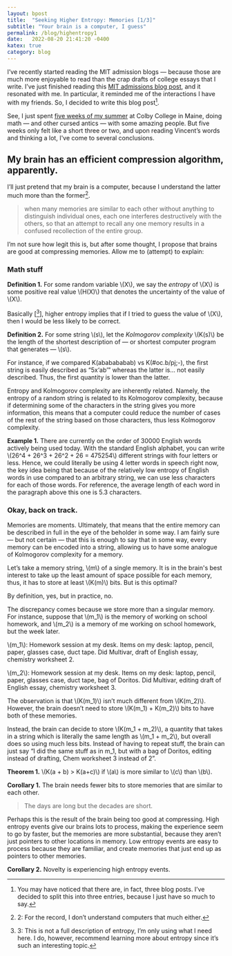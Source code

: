 ```yaml
---
layout: bpost
title:  "Seeking Higher Entropy: Memories [1/3]"
subtitle: "Your brain is a computer, I guess"
permalink: /blog/highentropy1
date:   2022-08-20 21:41:20 -0400
katex: true
category: blog
---
```


I’ve recently started reading the MIT admission blogs — because those are much more enjoyable to read than the crap drafts of college essays that I write. I’ve just finished reading this [MIT admissions blog post](https://mitadmissions.org/blogs/entry/novelty/), and it resonated with me. In particular, it reminded me of the interactions I have with my friends. So, I decided to write this blog post[^1].

See, I just spent [five weeks of my summer](https://www.mathcamp.org/) at Colby College in Maine, doing math — and other cursed antics — with some amazing people. But five weeks only felt like a short three or two, and upon reading Vincent’s words and thinking a lot, I've come to several conclusions.  

## My brain has an efficient compression algorithm, apparently. 

I’ll just pretend that my brain is a computer, because I understand the latter much more than the former[^2].

> when many memories are similar to each other without anything to distinguish individual ones, each one interferes destructively with the others, so that an attempt to recall any one memory results in a confused recollection of the entire group.

I’m not sure how legit this is, but after some thought, I propose that brains are good at compressing memories. Allow me to (attempt) to explain:

### Math stuff

**Definition 1.** For some random variable \\(X\\), we say the *entropy* of \\(X\\) is some positive real value \\(H(X)\\) that denotes the uncertainty of the value of \\(X\\). 

Basically [[^3]], higher entropy implies that if I tried to guess the value of \\(X\\), then I would be less likely to be correct.

**Definition 2.** For some string \\(s\\), let the *Kolmogorov complexity* \\(K(s)\\) be the length of the shortest description of — or shortest computer program that generates — \\(s\\).

For instance, if we compared K(ababababab) vs K(#oc.b/pj;-), the first string is easily described as “5x‘ab’” whereas the latter is… not easily described. Thus, the first quantity is lower than the latter. 

Entropy and Kolmogorov complexity are inherently related. Namely, the entropy of a random string is related to its Kolmogorov complexity, because if determining some of the characters in the string gives you more information, this means that a computer could reduce the number of cases of the rest of the string based on those characters, thus less Kolmogorov complexity. 

**Example 1.** There are currently on the order of 30000 English words actively being used today. With the standard English alphabet, you can write \\(26^4 + 26^3 + 26^2 + 26 = 475254\\) different strings with four letters or less. Hence, we could literally be using 4 letter words in speech right now, the key idea being that because of the relatively low entropy of English words in use compared to an arbitrary string, we can use less characters for each of those words. For reference, the average length of each word in the paragraph above this one is 5.3 characters. 

### Okay, back on track.

Memories are moments. Ultimately, that means that the entire memory can be described in full in the eye of the beholder in some way. I am fairly sure — but not certain — that this is enough to say that in some way, every memory can be encoded into a string, allowing us to have some analogue of Kolmogorov complexity for a memory. 

Let’s take a memory string, \\(m\\) of a single memory. It is in the brain's best interest to take up the least amount of space possible for each memory, thus, it has to store at least \\(K(m)\\) bits. But is this optimal?

By definition, yes, but in practice, no. 

The discrepancy comes because we store more than a singular memory. For instance, suppose that \\(m_1\\) is the memory of working on school homework, and \\(m_2\\) is a memory of me working on school homework, but the week later. 

\\(m_1\\): Homework session at my desk. Items on my desk: laptop, pencil, paper, glasses case, duct tape. Did Multivar, draft of English essay, chemistry worksheet 2. 

\\(m_2\\): Homework session at my desk. Items on my desk: laptop, pencil, paper, glasses case, duct tape, bag of Doritos. Did Multivar, editing draft of English essay, chemistry worksheet 3. 

The observation is that \\(K(m_1)\\) isn’t much different from \\(K(m_2)\\). However, the brain doesn’t need to store \\(K(m_1) + K(m_2)\\) bits to have both of these memories. 

Instead, the brain can decide to store \\(K(m_1 + m_2)\\), a quantity that takes in a string which is literally the same length as \\(m_1 + m_2\\), but overall does so using much less bits. Instead of having to repeat stuff, the brain can just say “I did the same stuff as in m_1, but with a bag of Doritos, editing instead of drafting, Chem worksheet 3 instead of 2”. 
	
**Theorem 1.** \\(K(a + b) > K(a+c)\\) if \\(a\\) is more similar to \\(c\\) than \\(b\\). 

**Corollary 1.** The brain needs fewer bits to store memories that are similar to each other.

> The days are long but the decades are short. 

Perhaps this is the result of the brain being too good at compressing. High entropy events give our brains lots to process, making the experience seem to go by faster, but the memories are more substantial, because they aren’t just pointers to other locations in memory. Low entropy events are easy to process because they are familiar, and create memories that just end up as pointers to other memories.

**Corollary 2.** Novelty is experiencing high entropy events. 



[^1]: You may have noticed that there are, in fact, three blog posts. I’ve decided to split this into three entries, because I just have so much to say.
[^2]: 2: For the record, I don’t understand computers that much either. 
[^3]: 3: This is not a full description of entropy, I’m only using what I need here. I do, however, recommend learning more about entropy since it’s such an interesting topic. 
